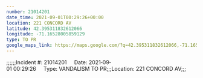 ```yaml
---
number: 21014201
date_time: 2021-09-01T00:29:26+00:00
location: 221 CONCORD AV
latitude: 42.395311832612066
longitude: -71.16528005859129
type: TO PR
google_maps_link: https://maps.google.com/?q=42.395311832612066,-71.16528005859129
---
```


;;;;;;Incident #: 21014201     Date: 2021‐09‐01 00:29:26     Type: VANDALISM TO PR;;;Location: 221 CONCORD AV;;;
